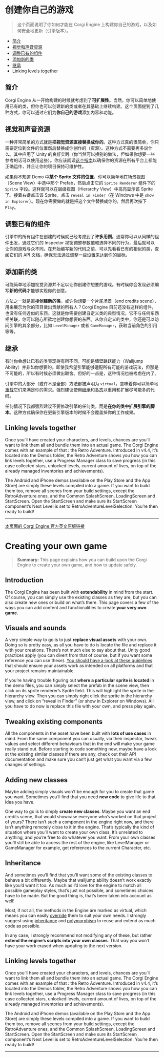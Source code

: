 # 创建你自己的游戏

> 这个页面说明了你如何才能在 Corgi Engine 上构建你自己的游戏，以及如何安全地更新（引擎版本）。

- [简介](#简介)
- [视觉和声音资源](#视觉和声音资源)
- [调整已有的组件](#调整已有的组件)
- [添加新的类](#添加新的类)
- [继承](#继承)
- [Linking levels together](#Linking-levels-together)

## 简介

Corgi Engine 从一开始构建的时候就考虑到了**可扩展性**。当然，你可以简单地使用已有的类，但你也可以创建新的类或者在其基础上继续构建。这个页面提到了几种方式，你可以通过它们为**你自己的游戏**添加内容和功能。

## 视觉和声音资源

一种非常简单的方式就是**把视觉资源直接替换成你的**。这种方式真的很简单，你只需要定位到文件的位置然后替换成你创作的（资源）。这种方式不需要再多说什么。其中应用了 Unity 的良好实践（你当然可以换别的做法，但如果你想要一些参考的话可以使用这些）。你应该阅读[这个指南](https://docs.unity3d.com/Manual/HOWTO-ArtAssetBestPracticeGuide.html)以确保你的资源在所有平台上都能正确运作，并且让你的项目保持可维护性。

如果你不知道 Demo 中**某个 Sprite 文件的位置**，你可以简单地在场景视图（Scene View）中选中那个 Prefab，然后点击它的 `Sprite Renderer` 组件下的 `Sprite` 字段。这样就可以在层级视图（Hierarchy View）中高亮显示该 Sprite 了。接着右键点击该 Sprite，点击 `reveal in Finder`（在 Windows 中是 `show in Explorer`）。现在你需要做的就是把这个文件替换成你的，然后再次按下 `Play`。

## 调整已有的组件

引擎中的所有组件在创建的时候就已经考虑到了**许多用例**。通常你可以从同样的组件出发，通过它们的 Inspector 视窗调整参数值和选择不同的行为，最后就可以让你的游戏与众不同。在开始编写新的代码之前，可以先看看已有的相似的类，查阅它们的 API 文档，确保无法通过调整一些设置来达到你的目标。

## 添加新的类

可能简单地添加视觉资源并不足以让你创建你想要的游戏。有时候你会发现必须编写**新的代码**才能够实现你的创意。

方法之一就是直接**创建新的类**。或许你想要一个片尾场景（end credits scene），用来展示为你的项目做出贡献的所有人？Corgi Engine 目前还没有这样的组件，也没有任何近似的东西。这就是你需要创建自定义类的典型情况。它不与任何东西相关联，你可以随心所欲地创建你想要的东西。从你自定义的类中，你还是可以访问引擎的其余部分，比如 `LevelManager` 或者 `GameManager`，获取当前角色的引用等等。

## 继承

有时你会想让已有的类表现得有所不同，可能是墙壁跳跃能力（Walljump Ability）并非如你想要的。即使我希望引擎能够适配所有可能的游戏玩法，但那是不可能的，所以有时候必须做出取舍。但好的一点是，这种情况也被考虑在内了。

引擎中的大部分（或许不是全部）方法都被声明为 `virtual`，意味着你可以简单地[重载](https://unity3d.com/cn/learn/tutorials/topics/scripting/overriding)它们来满足你的需求。强烈建议使用[继承](https://unity3d.com/cn/learn/tutorials/topics/scripting/inheritance)和[多态](https://unity3d.com/cn/learn/tutorials/topics/scripting/polymorphism?playlist=17117)以重用和扩展尽可能多的代码。

任何情况下我都强烈建议不要修改引擎的任何类，而是**在你的类中扩展引擎的脚本**。这种方式确保你在更新引擎版本的时候不会覆盖掉你的工作成果。

## Linking levels together

Once you’ll have created your characters, and levels, chances are you’ll want to link them all and bundle them into an actual game. The Corgi Engine comes with an example of that : the Retro Adventure. Introduced in v4.4, it’s located into the Demos folder, the Retro Adventure shows you how you can link levels together, use a Progress Manager class to save progress (in this case collected stars, unlocked levels, current amount of lives, on top of the already managed inventories and achievements).

The Android and iPhone demos (available on the Play Store and the App Store) are simply these levels compiled into a game. If you want to build them too, remove all scenes from your build settings, except the RetroAdventure ones, and the Common SplashScreen, LoadingScreen and StartScreen. Open the StartScreen and make sure its StartScreen component’s Next Level is set to RetroAdventureLevelSelection. You’re then ready to build!

-------

[本页面的 Corgi Engine 官方英文原版链接](http://corgi-engine-docs.moremountains.com/creating-your-own-game.html)

# Creating your own game

> **Summary:** This page explains how you can build upon the Corgi Engine to create your own game, and how to update safely.

## Introduction

The Corgi Engine has been built with **extendability** in mind from the start. Of course, you can simply use the existing classes as they are, but you can also create new ones or build on what’s there. This page covers a few of the ways you can add content and functionalities to create **your very own game**.

## Visuals and sounds

A very simple way to go is to just **replace visual assets** with your own. Doing so is pretty easy, as all you have to do is locate the file and replace it with your creations. There’s not much else to say about that. Unity good practices apply (you can divert from that of course, but if you want some reference you can use these). [You should have a look at these guidelines](https://docs.unity3d.com/Manual/HOWTO-ArtAssetBestPracticeGuide.html) that should ensure your assets work as intended on all platforms and that your project remains maintainable.

If you’re having trouble figuring out **where a particular sprite is located** in the demo files, you can simply select the prefab in the scene view, then click on its sprite renderer’s Sprite field. This will highlight the sprite in the hierarchy view. Then you can simply right click the sprite in the hierarchy view, and click on “reveal in Finder” (or show in Explorer on Windows). All you have to do now is replace this file with your own, and press play again.

## Tweaking existing components

All the components in the asset have been built with **lots of use cases** in mind. From the same component you can usually, via their inspector, tweak values and select different behaviours that in the end will make your game really stand out. Before starting to code something new, maybe have a look at the existing similar classes if there are any, check out their API documentation and make sure you can’t just get what you want via a few changes of settings.

## Adding new classes

Maybe adding simply visuals won’t be enough for you to create that game you want. Sometimes you’ll find that you need **new code** to give life to that idea you have.

One way to go is to simply **create new classes**. Maybe you want an end credits scene, that would showcase everyone who’s worked on that project of yours? There isn’t such a component in the engine right now, and there isn’t anything remotely close to it in the engine. That’s typically the kind of situation where you’ll want to create your own class. It’s unrelated to anything, and you’re free to do whatever you want. From your own classes you’ll still be able to access the rest of the engine, like LevelManager or GameManager for example, get references to the current Character, etc.

## Inheritance

And sometimes you’ll find that you’ll want some of the existing classes to behave a bit differently. Maybe that walljump ability doesn’t work exactly like you’d want it too. As much as I’d love for the engine to match all possible gameplay styles, that’s just not possible, and sometimes choices have to be made. But the good thing is, that’s been taken into account as well!

Most, if not all, the methods in the Engine are marked as virtual, which means you can easily [override](https://unity3d.com/cn/learn/tutorials/topics/scripting/overriding) them to suit your own needs. I strongly suggest using [inheritance](https://unity3d.com/cn/learn/tutorials/topics/scripting/inheritance) and [polymorphism](https://unity3d.com/cn/learn/tutorials/topics/scripting/polymorphism?playlist=17117) to reuse and extend as much code as possible.

In any case, I strongly recommend not modifying any of these, but rather **extend the engine’s scripts into your own classes**. That way you won’t have your work erased when updating to the next version.

## Linking levels together

Once you’ll have created your characters, and levels, chances are you’ll want to link them all and bundle them into an actual game. The Corgi Engine comes with an example of that : the Retro Adventure. Introduced in v4.4, it’s located into the Demos folder, the Retro Adventure shows you how you can link levels together, use a Progress Manager class to save progress (in this case collected stars, unlocked levels, current amount of lives, on top of the already managed inventories and achievements).

The Android and iPhone demos (available on the Play Store and the App Store) are simply these levels compiled into a game. If you want to build them too, remove all scenes from your build settings, except the RetroAdventure ones, and the Common SplashScreen, LoadingScreen and StartScreen. Open the StartScreen and make sure its StartScreen component’s Next Level is set to RetroAdventureLevelSelection. You’re then ready to build!

-------


